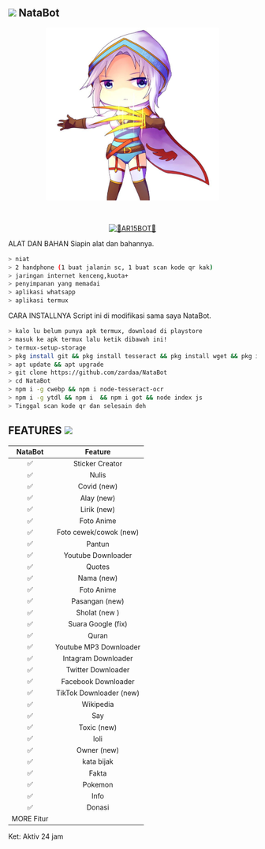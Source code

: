 ## <img src="https://github.com/TheDudeThatCode/TheDudeThatCode/blob/master/Assets/Hi.gif" width="29px"> NataBot
<p align="center">
<img src="https://raw.githubusercontent.com/zardaa/NataBot/main/temp/NataBot.jpg" width="350" height="350"/>
</p>
<br>



<p align="center">
<a href="#"><img title="👾AR15BOT👾" src="https://img.shields.io/badge/NataBot-green?colorA=%23ff0000&colorB=%23017e40&style=for-the-badge"></a>
</p>

ALAT DAN BAHAN
Siapin alat dan bahannya.
```bash
> niat
> 2 handphone (1 buat jalanin sc, 1 buat scan kode qr kak)
> jaringan internet kenceng,kuota+
> penyimpanan yang memadai
> aplikasi whatsapp
> aplikasi termux
```

CARA INSTALLNYA
Script ini di modifikasi sama saya NataBot.
```bash
> kalo lu belum punya apk termux, download di playstore
> masuk ke apk termux lalu ketik dibawah ini!
> termux-setup-storage
> pkg install git && pkg install tesseract && pkg install wget && pkg install ffmpeg && pkg install nodejs
> apt update && apt upgrade
> git clone https://github.com/zardaa/NataBot
> cd NataBot
> npm i -g cwebp && npm i node-tesseract-ocr
> npm i -g ytdl && npm i  && npm i got && node index js
> Tinggal scan kode qr dan selesain deh
```

## FEATURES  <img src="https://github.com/TheDudeThatCode/TheDudeThatCode/blob/master/Assets/Earth.gif" width="29px">

|    NataBot      |                   Feature        |
|   :----------: | :------------------------------: |
|       ✅       | Sticker Creator                  |
|       ✅       | Nulis                            |
|       ✅       | Covid (new)                      |
|       ✅       | Alay (new)                       |
|       ✅       | Lirik (new)                      |
|       ✅       | Foto Anime                       |
|       ✅       | Foto cewek/cowok (new)           |
|       ✅       | Pantun                           |
|       ✅       | Youtube Downloader               |
|       ✅       | Quotes                           |
|       ✅       | Nama (new)                       |
|       ✅       | Foto Anime                       |
|       ✅       | Pasangan (new)                   |
|       ✅       | Sholat (new )                    |
|       ✅       | Suara Google (fix)               |
|       ✅       | Quran                            |
|       ✅       | Youtube MP3 Downloader           |
|       ✅       | Intagram Downloader              |
|       ✅       | Twitter Downloader               |
|       ✅       | Facebook Downloader              |
|       ✅       | TikTok Downloader  (new)         |
|       ✅       | Wikipedia                        |
|       ✅       | Say                              |
|       ✅       | Toxic (new)                      |
|       ✅       | loli                             |
|       ✅       | Owner (new)                      |
|       ✅       | kata bijak                       |
|       ✅       | Fakta                            |
|       ✅       | Pokemon                          |
|       ✅       | Info                             |
|       ✅       | Donasi                           |
|                   MORE  Fitur                     |

Ket: Aktiv 24 jam
